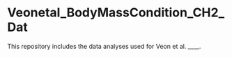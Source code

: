 # Veonetal_BodyMassCondition_CH2_Dat
This repository includes the data analyses used for Veon et al. ____.
